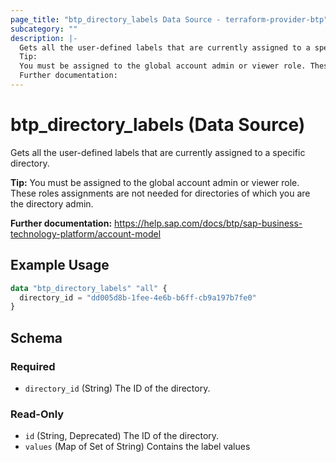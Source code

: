 ```yaml
---
page_title: "btp_directory_labels Data Source - terraform-provider-btp"
subcategory: ""
description: |-
  Gets all the user-defined labels that are currently assigned to a specific directory.
  Tip:
  You must be assigned to the global account admin or viewer role. These roles assignments are not needed for directories of which you are the directory admin.
  Further documentation:
---
```


# btp_directory_labels (Data Source)

Gets all the user-defined labels that are currently assigned to a specific directory.

__Tip:__
You must be assigned to the global account admin or viewer role. These roles assignments are not needed for directories of which you are the directory admin.

__Further documentation:__
<https://help.sap.com/docs/btp/sap-business-technology-platform/account-model>

## Example Usage

```terraform
data "btp_directory_labels" "all" {
  directory_id = "dd005d8b-1fee-4e6b-b6ff-cb9a197b7fe0"
}
```

<!-- schema generated by tfplugindocs -->
## Schema

### Required

- `directory_id` (String) The ID of the directory.

### Read-Only

- `id` (String, Deprecated) The ID of the directory.
- `values` (Map of Set of String) Contains the label values